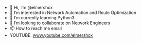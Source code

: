 - 👋 Hi, I’m @elmershox
- 👀 I’m interested in Network Automation and Route Optimization
- 🌱 I’m currently learning Python3
- 💞️ I’m looking to collaborate on Network Engineers
- 📫 How to reach me email
- YOUTUBE: www.youtube.com/elmershox

<!---
elmershox/elmershox is a ✨ special ✨ repository because its `README.md` (this file) appears on your GitHub profile.
You can click the Preview link to take a look at your changes.
--->

